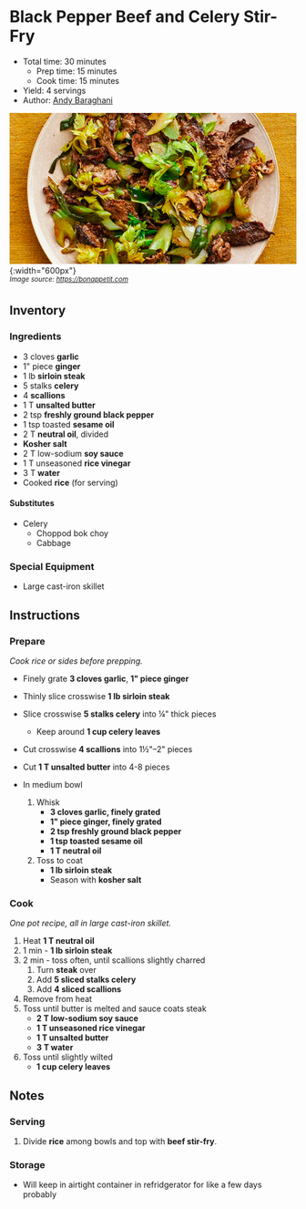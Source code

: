 # Black Pepper Beef and Celery Stir-Fry

- Total time: 30 minutes
    - Prep time: 15 minutes
    - Cook time: 15 minutes
- Yield: 4 servings
- Author: [Andy Baraghani](https://www.bonappetit.com/recipe/black-pepper-beef-and-celery-stir-fry)

![](./hero.jpg){:width="600px"}
<br />
_<sup>Image source: <https://bonappetit.com></sup>_

## Inventory

### Ingredients

- 3 cloves **garlic**
- 1" piece **ginger**
- 1 lb **sirloin steak**
- 5 stalks **celery**
- 4 **scallions**
- 1 T **unsalted butter**
- 2 tsp **freshly ground black pepper**
- 1 tsp toasted **sesame oil**
- 2 T **neutral oil**, divided
- **Kosher salt**
- 2 T low-sodium **soy sauce**
- 1 T unseasoned **rice vinegar**
- 3 T **water**
- Cooked **rice** (for serving)

#### Substitutes

- Celery
    - Choppod bok choy
    - Cabbage

### Special Equipment

- Large cast-iron skillet

## Instructions

### Prepare

_Cook rice or sides before prepping._

- Finely grate **3 cloves garlic**, **1" piece ginger**
- Thinly slice crosswise **1 lb sirloin steak**
- Slice crosswise **5 stalks celery** into ¼" thick pieces
    - Keep around **1 cup celery leaves**
- Cut crosswise **4 scallions** into 1½"–2" pieces
- Cut **1 T unsalted butter** into 4-8 pieces

- In medium bowl
    1. Whisk
        - **3 cloves garlic, finely grated**
        - **1" piece ginger, finely grated**
        - **2 tsp freshly ground black pepper**
        - **1 tsp toasted sesame oil**
        - **1 T neutral oil**
    1. Toss to coat
        - **1 lb sirloin steak**
        - Season with **kosher salt**

### Cook

_One pot recipe, all in large cast-iron skillet._

1. Heat **1 T neutral oil**
1. 1 min - **1 lb sirloin steak**
1. 2 min - toss often, until scallions slightly charred
    1. Turn **steak** over
    1. Add **5 sliced stalks celery**
    1. Add **4 sliced scallions**
1. Remove from heat
1. Toss until butter is melted and sauce coats steak
    - **2 T low-sodium soy sauce**
    - **1 T unseasoned rice vinegar**
    - **1 T unsalted butter**
    - **3 T water**
1. Toss until slightly wilted
    - **1 cup celery leaves**

## Notes

### Serving

1. Divide **rice** among bowls and top with **beef stir-fry**.

### Storage

- Will keep in airtight container in refridgerator for like a few days probably
